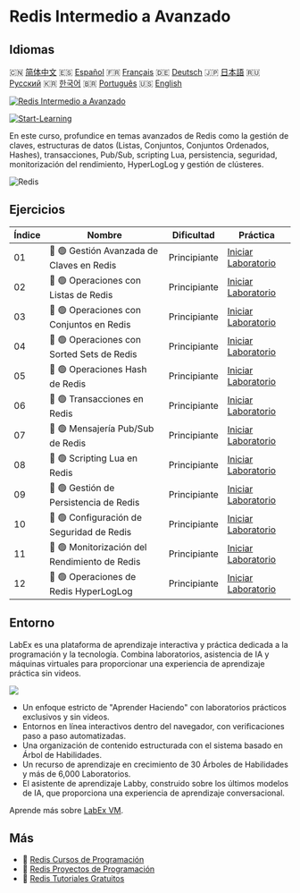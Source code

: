 # Redis Intermedio a Avanzado

## Idiomas

🇨🇳 [简体中文](README_zh.md) 🇪🇸 [Español](README_es.md) 🇫🇷 [Français](README_fr.md) 🇩🇪 [Deutsch](README_de.md) 🇯🇵 [日本語](README_ja.md) 🇷🇺 [Русский](README_ru.md) 🇰🇷 [한국어](README_ko.md) 🇧🇷 [Português](README_pt.md) 🇺🇸 [English](README.md) 

[![Redis Intermedio a Avanzado](https://cover-creator.labex.io/redis-intermediate-to-advanced.png?lang=es)](https://labex.io/es/courses/redis-intermediate-to-advanced)

[![Start-Learning](https://img.shields.io/badge/Start-Learning-whitesmoke?style=for-the-badge)](https://labex.io/es/courses/redis-intermediate-to-advanced)

En este curso, profundice en temas avanzados de Redis como la gestión de claves, estructuras de datos (Listas, Conjuntos, Conjuntos Ordenados, Hashes), transacciones, Pub/Sub, scripting Lua, persistencia, seguridad, monitorización del rendimiento, HyperLogLog y gestión de clústeres.

![Redis](https://img.shields.io/badge/Redis-whitesmoke?style=for-the-badge&logo=redis)


## Ejercicios

|   Índice | Nombre                                        | Dificultad   | Práctica                                                                                                                   |
|----------|-----------------------------------------------|--------------|----------------------------------------------------------------------------------------------------------------------------|
|       01 | 📖 🟢 Gestión Avanzada de Claves en Redis     | Principiante | <a target='_blank' href='https://labex.io/es/tutorials/redis-redis-advanced-key-management-552094'>Iniciar Laboratorio</a> |
|       02 | 📖 🟢 Operaciones con Listas de Redis         | Principiante | <a target='_blank' href='https://labex.io/es/tutorials/redis-redis-list-operations-552098'>Iniciar Laboratorio</a>         |
|       03 | 📖 🟢 Operaciones con Conjuntos en Redis      | Principiante | <a target='_blank' href='https://labex.io/es/tutorials/redis-redis-set-operations-552104'>Iniciar Laboratorio</a>          |
|       04 | 📖 🟢 Operaciones con Sorted Sets de Redis    | Principiante | <a target='_blank' href='https://labex.io/es/tutorials/redis-redis-sorted-set-operations-552105'>Iniciar Laboratorio</a>   |
|       05 | 📖 🟢 Operaciones Hash de Redis               | Principiante | <a target='_blank' href='https://labex.io/es/tutorials/redis-redis-hash-operations-552096'>Iniciar Laboratorio</a>         |
|       06 | 📖 🟢 Transacciones en Redis                  | Principiante | <a target='_blank' href='https://labex.io/es/tutorials/redis-redis-transactions-552106'>Iniciar Laboratorio</a>            |
|       07 | 📖 🟢 Mensajería Pub/Sub de Redis             | Principiante | <a target='_blank' href='https://labex.io/es/tutorials/redis-redis-pub-sub-messaging-552102'>Iniciar Laboratorio</a>       |
|       08 | 📖 🟢 Scripting Lua en Redis                  | Principiante | <a target='_blank' href='https://labex.io/es/tutorials/redis-redis-lua-scripting-552099'>Iniciar Laboratorio</a>           |
|       09 | 📖 🟢 Gestión de Persistencia de Redis        | Principiante | <a target='_blank' href='https://labex.io/es/tutorials/redis-redis-persistence-management-552101'>Iniciar Laboratorio</a>  |
|       10 | 📖 🟢 Configuración de Seguridad de Redis     | Principiante | <a target='_blank' href='https://labex.io/es/tutorials/redis-redis-security-settings-552103'>Iniciar Laboratorio</a>       |
|       11 | 📖 🟢 Monitorización del Rendimiento de Redis | Principiante | <a target='_blank' href='https://labex.io/es/tutorials/redis-redis-performance-monitoring-552100'>Iniciar Laboratorio</a>  |
|       12 | 📖 🟢 Operaciones de Redis HyperLogLog        | Principiante | <a target='_blank' href='https://labex.io/es/tutorials/redis-redis-hyperloglog-operations-552097'>Iniciar Laboratorio</a>  |

## Entorno

LabEx es una plataforma de aprendizaje interactiva y práctica dedicada a la programación y la tecnología. Combina laboratorios, asistencia de IA y máquinas virtuales para proporcionar una experiencia de aprendizaje práctica sin videos.

![](https://tutorial-screenshot.getvm.io/images/vm-1725247253.png)

- Un enfoque estricto de "Aprender Haciendo" con laboratorios prácticos exclusivos y sin videos.
- Entornos en línea interactivos dentro del navegador, con verificaciones paso a paso automatizadas.
- Una organización de contenido estructurada con el sistema basado en Árbol de Habilidades.
- Un recurso de aprendizaje en crecimiento de 30 Árboles de Habilidades y más de 6,000 Laboratorios.
- El asistente de aprendizaje Labby, construido sobre los últimos modelos de IA, que proporciona una experiencia de aprendizaje conversacional.

Aprende más sobre [LabEx VM](https://support.labex.io/using-labex/virtual-machine).

## Más

- 🔗 [Redis Cursos de Programación](https://github.com/labex-labs/awesome-programming-courses)
- 🔗 [Redis Proyectos de Programación](https://github.com/labex-labs/awesome-programming-projects)
- 🔗 [Redis Tutoriales Gratuitos](https://github.com/labex-labs/redis-free-tutorials)

